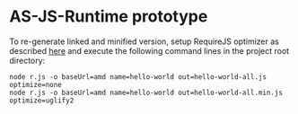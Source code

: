 # AS-JS-Runtime prototype #

To re-generate linked and minified version, setup RequireJS optimizer as described
[here](http://requirejs.org/docs/optimization.html) and execute the following
command lines in the project root directory:

    node r.js -o baseUrl=amd name=hello-world out=hello-world-all.js optimize=none
    node r.js -o baseUrl=amd name=hello-world out=hello-world-all.min.js optimize=uglify2
